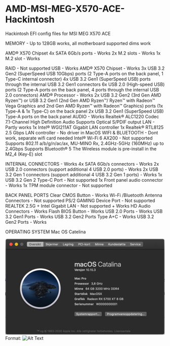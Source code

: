 # AMD-MSI-MEG-X570-ACE-Hackintosh
Hackintosh EFI config files for MSI MEG X570 ACE

MEMORY - Up to 128GB works, all motherboard supported dims work

AMD® X570 Chipset
	4x SATA 6Gb/s ports - Works
	2x M.2 slots - Works
	1x M.2 slot - Works

RAID - Not supported
USB - Works
AMD® X570 Chipset - Works
	3x USB 3.2 Gen2 (SuperSpeed USB 10Gbps) ports (2 Type-A ports on the back panel, 1 Type-C internal connector)
	4x USB 3.2 Gen1 (SuperSpeed USB) ports through the internal USB 3.2 Gen1 connectors
	6x USB 2.0 (High-speed USB) ports (2 Type-A ports on the back panel, 4 ports through the internal USB 2.0 connectors)
AMD® Processor - Works
	2x USB 3.2 Gen2 (3rd Gen AMD Ryzen™) or USB 3.2 Gen1 (2nd Gen AMD Ryzen™/ Ryzen™ with Radeon™ Vega Graphics and 2nd Gen AMD Ryzen™ with Radeon™ Graphics) ports (1x Type-A & 1x Type-C) on the back panel
	2x USB 3.2 Gen1 (SuperSpeed USB) Type-A ports on the back panel
AUDIO - Works 
Realtek® ALC1220 Codec
	7.1-Channel High Definition Audio
	Supports Optical S/PDIF output
LAN - Partly works
	1x Intel® WGI211AT Gigabit LAN controller
	1x Realtek® RTL8125 2.5 Gbps LAN controller - No driver in MacOS
WIFI & BLUETOOTH - Dont work, separate wifi card needed
Intel® Wi-Fi 6 AX200 - Not supported
	Supports 802.11 a/b/g/n/ac/ax, MU-MINO Rx, 2.4GHz-5GHz (160MHz) up to 2.4Gbps
	Supports Bluetooth® 5
	The Wireless module is pre-install in the M2_4 (Key-E) slot

INTERNAL CONNECTORS - Works
	4x SATA 6Gb/s connectors - Works
	2x USB 2.0 connectors (support additional 4 USB 2.0 ports) - Works
	2x USB 3.2 Gen 1 connectors (support additional 4 USB 3.2 Gen 1 ports) - Works
	1x USB 3.2 Gen 2 Type-C Port - Not supported
	1x Front panel audio connector - Works
	1x TPM module connector - Not supported 







BACK PANEL PORTS
Clear CMOS Button - Works
Wi-Fi /Bluetooth Antenna Connectors - Not supported 
PS/2 GAMING Device Port - Not supported
REALTEK 2.5G + Intel Gigabit LAN - Not supported + Works
HD Audio Connectors - Works
Flash BIOS Button - Works
USB 2.0 Ports - Works
USB 3.2 Gen1 Ports - Works
USB 3.2 Gen2 Ports Type A+C - Works
USB 3.2 Gen2 Ports  - Works


OPERATING SYSTEM
Mac OS Catelina

![Mac_OS_System_Information](MSI_x570_Hackintosh.png)
Format: ![Alt Text](url)
